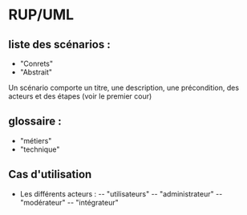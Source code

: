 # RUP/UML
## liste des scénarios :
- "Conrets"
- "Abstrait"

Un scénario comporte un titre, une description, une précondition, des acteurs et des étapes (voir le premier cour)

## glossaire :
- "métiers"
- "technique"

## Cas d'utilisation

- Les différents acteurs :
-- "utilisateurs"
-- "administrateur"
-- "modérateur"
-- "intégrateur"